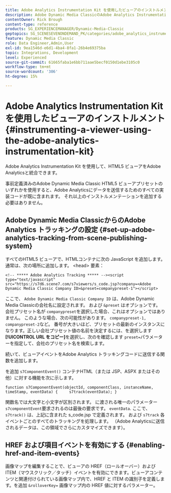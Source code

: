 ```yaml
---
title: Adobe Analytics Instrumentation Kit を使用したビューアのインストルメント
description: Adobe Dynamic Media ClassicのAdobe Analytics Instrumentation Kit を使用してビューアをインストルメント化する方法について説明します。
contentOwner: Rick Brough
content-type: reference
products: SG_EXPERIENCEMANAGER/Dynamic-Media-Classic
geptopics: SG_SCENESEVENONDEMAND_PK/categories/adobe_analytics_instrumentation_kit
feature: Dynamic Media Classic
role: Data Engineer,Admin,User
exl-id: 9ea1546d-e6d1-4ba4-8fa1-26b4e69375ba
topic: Integrations, Development
level: Experienced
source-git-commit: 61665faba1e6bb711aae5becf0150d1ebe3105c0
workflow-type: tm+mt
source-wordcount: '306'
ht-degree: 15%

---
```


# Adobe Analytics Instrumentation Kit を使用したビューアのインストルメント{#instrumenting-a-viewer-using-the-adobe-analytics-instrumentation-kit}

Adobe Analytics Instrumentation Kit を使用して、HTML5 ビューアをAdobe Analyticsと統合できます。

事前定義済みのAdobe Dynamic Media Classic HTML5 ビューアプリセットのいずれかを使用すると、Adobe Analyticsにデータを送信するためのすべての実装コードが既に含まれます。 それ以上のインストルメンテーションを追加する必要はありません。

## Adobe Dynamic Media ClassicからのAdobe Analytics トラッキングの設定 {#set-up-adobe-analytics-tracking-from-scene-publishing-system}

すべてのHTML5 ビューアで、HTMLコンテナに次の JavaScript を追加します。通常は、次の場所に追加します。 &lt;head> 要素：

```as3
<!-- ***** Adobe Analytics Tracking ***** --><script type="text/javascript" src="https://s7d6.scene7.com/s7viewers/s_code.jsp?company=<Adobe Dynamic Media Classic Company ID>&preset=companypreset-1"></script>
```

ここで、 `Adobe Dynamic Media Classic Company ID` は、Adobe Dynamic Media Classicの会社名に設定されます。 および `&preset` はオプションです。 会社プリセット名が `companypreset`を選択した場合、これはオプションではありません。 このような場合、次の可能性があります。 `companypreset-1, companypreset-2`など。 番号が大きいほど、プリセットの最新のインスタンスになります。正しい会社プリセット値の名前を決定するには、を選択します **[!UICONTROL URL をコピー]**&#x200B;を選択し、次のを確認します `preset=`パラメーターを指定して、会社のプリセット名を検索します。

続いて、ビューアイベントをAdobe Analytics トラッキングコードに送信する関数を追加します。

を追加 `s7ComponentEvent()` コンテナHTML（または JSP、ASPX またはその他）に対する機能を次に示します。

```as3
function s7ComponentEvent(objectId, componentClass, instanceName, timeStamp, eventData) {     s7track(eventData); }
```

関数名では大文字と小文字が区別されます。 に渡される唯一のパラメーター `s7componentEvent`要求されるのは最後の要求です。 `eventData`. ここで、 `s7track()` は、上記に含まれた s_code.jsp で定義されます。 および `s7track` 各イベントごとのすべてのトラッキングを処理します。 （Adobe Analyticsに送信されるデータは、この領域でさらにカスタマイズできます）。

## HREF および項目イベントを有効にする {#enabling-href-and-item-events}

画像マップを編集することで、ビューアの HREF（ロールオーバー）および ITEM（マウスクリック／タッチ）イベントを有効にできます。ビューアコンテンツと関連付けられている画像マップ内で、HREF と ITEM の識別子を定義します。を追加 `&rolloverKey=` 画像マップ内の HREF 値に対するパラメーター。
